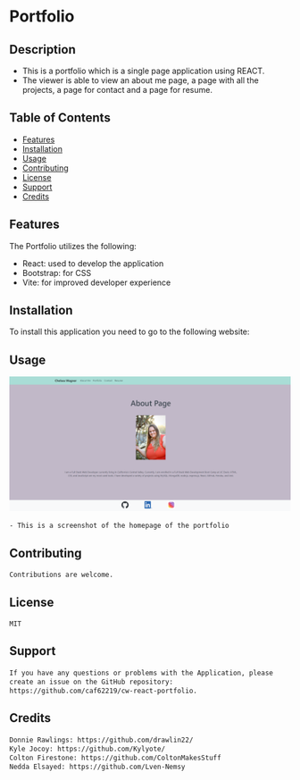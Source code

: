 # Portfolio

## Description
- This is a portfolio which is a single page application using REACT.
- The viewer is able to view an about me page, a page with all the projects, a page for contact and a page for resume.

## Table of Contents

- [Features](#features)
- [Installation](#installation)
- [Usage](#usage)
- [Contributing](#contributing)
- [License](#license)
- [Support](#support)
- [Credits](#credits)


## Features

The Portfolio utilizes the following:

- React: used to develop the application
- Bootstrap: for CSS
- Vite: for improved developer experience

## Installation

To install this application you need to go to the following website:  



## Usage

<img src="./src/assets/App-image.png" alt="Screenshot of the homepage of the portfolio" width="600px" />

    - This is a screenshot of the homepage of the portfolio




## Contributing

    Contributions are welcome.

## License

    MIT

## Support

    If you have any questions or problems with the Application, please create an issue on the GitHub repository: https://github.com/caf62219/cw-react-portfolio.

## Credits

    Donnie Rawlings: https://github.com/drawlin22/
    Kyle Jocoy: https://github.com/Kylyote/
    Colton Firestone: https://github.com/ColtonMakesStuff
    Nedda Elsayed: https://github.com/Lven-Nemsy
    

    